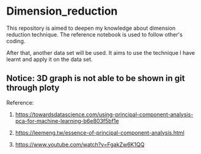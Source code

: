 # Dimension_reduction

This repository is aimed to deepen my knowledge about dimension reduction technique. The reference notebook is used to follow other's coding.

After that, another data set will be used. It aims to use the technique I have learnt and apply it on the data set.

Notice: 3D graph is not able to be shown in git through ploty
------------------------------
Reference:

1) https://towardsdatascience.com/using-principal-component-analysis-pca-for-machine-learning-b6e803f5bf1e

2) https://leemeng.tw/essence-of-principal-component-analysis.html

3) https://www.youtube.com/watch?v=FgakZw6K1QQ
